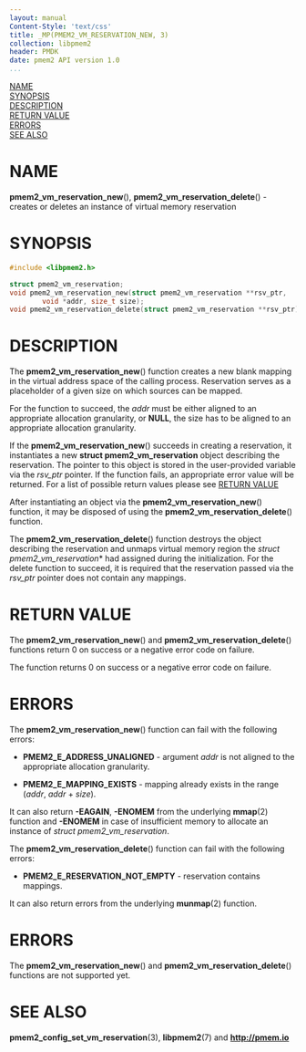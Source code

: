 ```yaml
---
layout: manual
Content-Style: 'text/css'
title: _MP(PMEM2_VM_RESERVATION_NEW, 3)
collection: libpmem2
header: PMDK
date: pmem2 API version 1.0
...
```


[comment]: <> (SPDX-License-Identifier: BSD-3-Clause)
[comment]: <> (Copyright 2020-2021, Intel Corporation)

[comment]: <> (pmem2_vm_reservation_new.3 -- man page for libpmem2 virtual memory reservation API)

[NAME](#name)<br />
[SYNOPSIS](#synopsis)<br />
[DESCRIPTION](#description)<br />
[RETURN VALUE](#return-value)<br />
[ERRORS](#errors)<br />
[SEE ALSO](#see-also)<br />

# NAME #

**pmem2_vm_reservation_new**(), **pmem2_vm_reservation_delete**() - creates or deletes
an instance of virtual memory reservation

# SYNOPSIS #

```c
#include <libpmem2.h>

struct pmem2_vm_reservation;
void pmem2_vm_reservation_new(struct pmem2_vm_reservation **rsv_ptr,
		void *addr, size_t size);
void pmem2_vm_reservation_delete(struct pmem2_vm_reservation **rsv_ptr);
```

# DESCRIPTION #

The **pmem2_vm_reservation_new**() function creates a new blank mapping in the
virtual address space of the calling process. Reservation serves as a placeholder
of a given size on which sources can be mapped.

For the function to succeed, the *addr* must be either aligned to an appropriate
allocation granularity,
or **NULL**, the size has to be aligned to an appropriate allocation granularity.

If the **pmem2_vm_reservation_new**() succeeds in creating a reservation, it instantiates a new
**struct pmem2_vm_reservation** object describing the reservation. The pointer to this object
is stored in the user-provided variable via the *rsv_ptr* pointer. If the function
fails, an appropriate error value will be returned. For a list of possible return
values please see [RETURN VALUE](#return-value)

After instantiating an object via the **pmem2_vm_reservation_new**() function, it
may be disposed of using the **pmem2_vm_reservation_delete**() function.

The **pmem2_vm_reservation_delete**() function destroys the object describing
the reservation and unmaps virtual memory region
the *struct pmem2_vm_reservation** had assigned during the initialization.
For the delete function to succeed, it is required that the reservation passed via
the *rsv_ptr* pointer does not contain any mappings.

# RETURN VALUE #

The **pmem2_vm_reservation_new**() and **pmem2_vm_reservation_delete**() functions return 0
on success or a negative error code on failure.

The function returns 0 on success or a negative error code on failure.

# ERRORS #

The **pmem2_vm_reservation_new**() function can fail with the following errors:

* **PMEM2_E_ADDRESS_UNALIGNED** - argument *addr* is not aligned to the appropriate
allocation granularity.

* **PMEM2_E_MAPPING_EXISTS** - mapping already exists in the range (*addr*, *addr* + *size*).

It can also return **-EAGAIN**, **-ENOMEM** from the underlying **mmap**(2) function and **-ENOMEM**
in case of insufficient memory to allocate an instance of *struct pmem2_vm_reservation*.

The **pmem2_vm_reservation_delete**() function can fail with the following errors:

* **PMEM2_E_RESERVATION_NOT_EMPTY** - reservation contains mappings.

It can also return errors from the underlying **munmap**(2) function.

# ERRORS #

The **pmem2_vm_reservation_new**() and **pmem2_vm_reservation_delete**() functions are not supported yet.

# SEE ALSO #

**pmem2_config_set_vm_reservation**(3), **libpmem2**(7) and **<http://pmem.io>**
